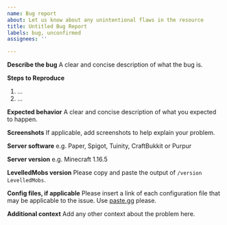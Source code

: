 ```yaml
---
name: Bug report
about: Let us know about any unintentional flaws in the resource
title: Untitled Bug Report
labels: bug, unconfirmed
assignees: ''

---
```


**Describe the bug**
A clear and concise description of what the bug is.

**Steps to Reproduce**
1. ...
2. ...

**Expected behavior**
A clear and concise description of what you expected to happen.

**Screenshots**
If applicable, add screenshots to help explain your problem.

**Server software**
e.g. Paper, Spigot, Tuinity, CraftBukkit or Purpur

**Server version**
e.g. Minecraft 1.16.5

**LevelledMobs version**
Please copy and paste the output of `/version LevelledMobs`.

**Config files, if applicable**
Please insert a link of each configuration file that may be applicable to the issue. Use [paste.gg](https://paste.gg/) please.

**Additional context**
Add any other context about the problem here.
